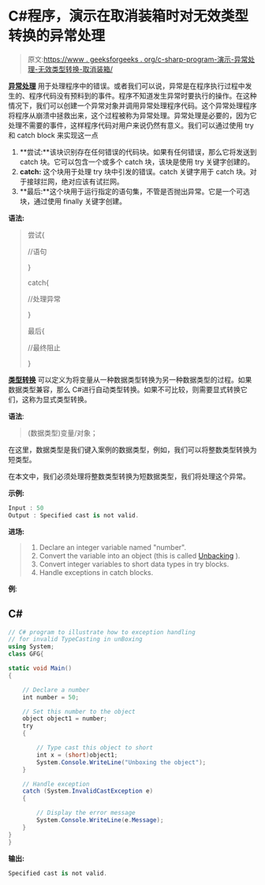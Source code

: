 # C#程序，演示在取消装箱时对无效类型转换的异常处理

> 原文:[https://www . geeksforgeeks . org/c-sharp-program-演示-异常处理-无效类型转换-取消装箱/](https://www.geeksforgeeks.org/c-sharp-program-that-demonstrates-exception-handling-for-invalid-typecasting-in-unboxing/)

[**异常处理**](https://www.geeksforgeeks.org/exception-handling-in-c-sharp/) 用于处理程序中的错误。或者我们可以说，异常是在程序执行过程中发生的、程序代码没有预料到的事件。程序不知道发生异常时要执行的操作。在这种情况下，我们可以创建一个异常对象并调用异常处理程序代码。这个异常处理程序将程序从崩溃中拯救出来，这个过程被称为异常处理。异常处理是必要的，因为它处理不需要的事件，这样程序代码对用户来说仍然有意义。我们可以通过使用 try 和 catch block 来实现这一点

1.  **尝试:**该块识别存在任何错误的代码块。如果有任何错误，那么它将发送到 catch 块。它可以包含一个或多个 catch 块，该块是使用 try 关键字创建的。
2.  **catch:** 这个块用于处理 try 块中引发的错误。catch 关键字用于 catch 块。对于接球拦网，绝对应该有试拦网。
3.  **最后:**这个块用于运行指定的语句集，不管是否抛出异常。它是一个可选块，通过使用 finally 关键字创建。

**语法:**

> 尝试{
> 
> //语句
> 
> }
> 
> catch{
> 
> //处理异常
> 
> }
> 
> 最后{
> 
> //最终阻止
> 
> }

[**类型转换**](https://www.geeksforgeeks.org/c-sharp-type-casting/) 可以定义为将变量从一种数据类型转换为另一种数据类型的过程。如果数据类型兼容，那么 C#进行自动类型转换。如果不可比较，则需要显式转换它们，这称为显式类型转换。

**语法**:

> (数据类型)变量/对象；

在这里，数据类型是我们键入案例的数据类型，例如，我们可以将整数类型转换为短类型。

在本文中，我们必须处理将整数类型转换为短数据类型，我们将处理这个异常。

**示例:**

```cs
Input : 50
Output : Specified cast is not valid.
```

**进场:**

> 1.  Declare an integer variable named "number".
> 2.  Convert the variable into an object (this is called [Unbacking](https://www.geeksforgeeks.org/c-sharp-boxing-unboxing/) ).
> 3.  Convert integer variables to short data types in try blocks.
> 4.  Handle exceptions in catch blocks.

**例**:

## C#

```cs
// C# program to illustrate how to exception handling 
// for invalid TypeCasting in unBoxing
using System;
class GFG{

static void Main()
{

    // Declare a number
    int number = 50;

    // Set this number to the object
    object object1 = number; 
    try
    {

        // Type cast this object to short
        int x = (short)object1; 
        System.Console.WriteLine("Unboxing the object");
    }

    // Handle exception
    catch (System.InvalidCastException e)
    {

        // Display the error message
        System.Console.WriteLine(e.Message);
    }
}
}
```

**输出:**

```cs
Specified cast is not valid.
```